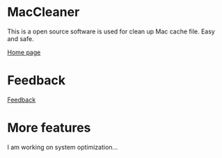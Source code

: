 # MacCleaner
This is a open source software is used for clean up Mac cache file. Easy and safe.

[Home page](https://dev-coco.github.io/)
# Feedback
[Feedback](https://forms.gle/Jjz5iPqceSjbpvcQ6)
# More features
I am working on system optimization...
